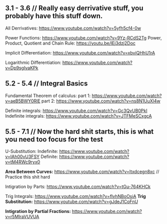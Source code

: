 ## 3.1 - 3.6 	// Really easy derrivative stuff, you probably have this stuff down.
All Derrivatives: https://www.youtube.com/watch?v=5yfh5cf4-0w

Power Functions: https://www.youtube.com/watch?v=9Yz-RCdS2Tg
Power, Product, Quotient and Chain Rule: https://youtu.be/lEj3dzj2Doc

Implicit Differentiation: https://www.youtube.com/watch?v=xbviQHhU1rA

Logarithmic Differentiation: https://www.youtube.com/watch?v=Dp9sgIvaKPk

## 5.2 - 5.4 	// Integral Basics
Fundamental Theorem of calculus:
	part 1: https://www.youtube.com/watch?v=aeB5BWY0RlE
	part 2: https://www.youtube.com/watch?v=ns8N1UuXl4w

Definite integrals: https://www.youtube.com/watch?v=Gc3QvUB0PkI
Indefinite integrals: https://www.youtube.com/watch?v=JTFMeSCxgcA

## 5.5 - 7.1	// **Now the hard shit starts, this is what you need too focus for the test**

U-Substitution:
	Indefinite: https://www.youtube.com/watch?v=IAh00vU3FSY
	Definite: https://www.youtube.com/watch?v=tM4RWc9ryx0

**Area Between Curves:** https://www.youtube.com/watch?v=ltxdcegn8xc // Practice this shit hard

Intigration by Parts: https://www.youtube.com/watch?v=tGu-764KHCk

Trig Integrals: https://www.youtube.com/watch?v=flvhNBoOsiA
**Trig Substitution:** https://www.youtube.com/watch?v=gJdeJ1CoFnU

**Intigration by Partial Fractions:** https://www.youtube.com/watch?v=r5MIraVUVUA
